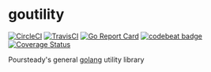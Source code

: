 # goutility
[![CircleCI](https://circleci.com/gh/steadyequipment/goutility/tree/master.svg?style=svg)](https://circleci.com/gh/steadyequipment/goutility/tree/master)
[![TravisCI](https://travis-ci.org/steadyequipment/goutility.svg?branch=master)](https://travis-ci.org/steadyequipment/goutility)
[![Go Report Card](https://goreportcard.com/badge/github.com/steadyequipment/goutility)](https://goreportcard.com/report/github.com/steadyequipment/goutility)
[![codebeat badge](https://codebeat.co/badges/3d9d7f7e-21dd-427c-9071-29223ccec1d1)](https://codebeat.co/projects/github-com-steadyequipment-goutility)
[![Coverage Status](https://coveralls.io/repos/github/steadyequipment/goutility/badge.svg?branch=master)](https://coveralls.io/github/steadyequipment/goutility?branch=master)

Poursteady's general [golang](https://golang.org) utility library
